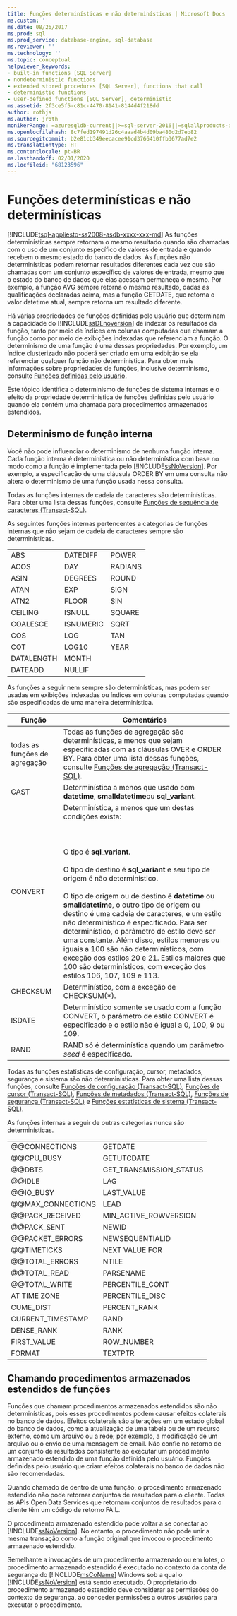 ```yaml
---
title: Funções determinísticas e não determinísticas | Microsoft Docs
ms.custom: ''
ms.date: 08/26/2017
ms.prod: sql
ms.prod_service: database-engine, sql-database
ms.reviewer: ''
ms.technology: ''
ms.topic: conceptual
helpviewer_keywords:
- built-in functions [SQL Server]
- nondeterministic functions
- extended stored procedures [SQL Server], functions that call
- deterministic functions
- user-defined functions [SQL Server], deterministic
ms.assetid: 2f3ce5f5-c81c-4470-8141-8144d4f218dd
author: rothja
ms.author: jroth
monikerRange: =azuresqldb-current||>=sql-server-2016||=sqlallproducts-allversions||>=sql-server-linux-2017||=azuresqldb-mi-current
ms.openlocfilehash: 8c7fed197491d26c4aaad4b4d09ba480d2d7eb82
ms.sourcegitcommit: b2e81cb349eecacee91cd3766410ffb3677ad7e2
ms.translationtype: HT
ms.contentlocale: pt-BR
ms.lasthandoff: 02/01/2020
ms.locfileid: "68123596"
---
```

# <a name="deterministic-and-nondeterministic-functions"></a>Funções determinísticas e não determinísticas
[!INCLUDE[tsql-appliesto-ss2008-asdb-xxxx-xxx-md](../../includes/tsql-appliesto-ss2008-asdb-xxxx-xxx-md.md)]
  As funções determinísticas sempre retornam o mesmo resultado quando são chamadas com o uso de um conjunto específico de valores de entrada e quando recebem o mesmo estado do banco de dados. As funções não determinísticas podem retornar resultados diferentes cada vez que são chamadas com um conjunto específico de valores de entrada, mesmo que o estado do banco de dados que elas acessam permaneça o mesmo. Por exemplo, a função AVG sempre retorna o mesmo resultado, dadas as qualificações declaradas acima, mas a função GETDATE, que retorna o valor datetime atual, sempre retorna um resultado diferente.  
  
 Há várias propriedades de funções definidas pelo usuário que determinam a capacidade do [!INCLUDE[ssDEnoversion](../../includes/ssdenoversion-md.md)] de indexar os resultados da função, tanto por meio de índices em colunas computadas que chamam a função como por meio de exibições indexadas que referenciam a função. O determinismo de uma função é uma dessas propriedades. Por exemplo, um índice clusterizado não poderá ser criado em uma exibição se ela referenciar qualquer função não determinística. Para obter mais informações sobre propriedades de funções, inclusive determinismo, consulte [Funções definidas pelo usuário](../../relational-databases/user-defined-functions/user-defined-functions.md).  
  
 Este tópico identifica o determinismo de funções de sistema internas e o efeito da propriedade determinística de funções definidas pelo usuário quando ela contém uma chamada para procedimentos armazenados estendidos.  
  
## <a name="built-in-function-determinism"></a>Determinismo de função interna  
 Você não pode influenciar o determinismo de nenhuma função interna. Cada função interna é determinística ou não determinística com base no modo como a função é implementada pelo [!INCLUDE[ssNoVersion](../../includes/ssnoversion-md.md)]. Por exemplo, a especificação de uma cláusula ORDER BY em uma consulta não altera o determinismo de uma função usada nessa consulta.  
  
 Todas as funções internas de cadeia de caracteres são determinísticas. Para obter uma lista dessas funções, consulte [Funções de sequência de caracteres &#40;Transact-SQL&#41;](../../t-sql/functions/string-functions-transact-sql.md).  
  
 As seguintes funções internas pertencentes a categorias de funções internas que não sejam de cadeia de caracteres sempre são determinísticas.  
  
||||  
|-|-|-|  
|ABS|DATEDIFF|POWER|  
|ACOS|DAY|RADIANS|  
|ASIN|DEGREES|ROUND|  
|ATAN|EXP|SIGN|  
|ATN2|FLOOR|SIN|  
|CEILING|ISNULL|SQUARE|  
|COALESCE|ISNUMERIC|SQRT|  
|COS|LOG|TAN|  
|COT|LOG10|YEAR|  
|DATALENGTH|MONTH||  
|DATEADD|NULLIF||  
  
 As funções a seguir nem sempre são determinísticas, mas podem ser usadas em exibições indexadas ou índices em colunas computadas quando são especificadas de uma maneira determinística.  
  
|Função|Comentários|  
|--------------|--------------|  
|todas as funções de agregação|Todas as funções de agregação são determinísticas, a menos que sejam especificadas com as cláusulas OVER e ORDER BY. Para obter uma lista dessas funções, consulte [Funções de agregação &#40;Transact-SQL&#41;](../../t-sql/functions/aggregate-functions-transact-sql.md).|  
|CAST|Determinística a menos que usado com **datetime**, **smalldatetime**ou **sql_variant**.|  
|CONVERT|Determinística, a menos que um destas condições exista:<br /><br /> <br /><br /> O tipo é **sql_variant**.<br /><br /> O tipo de destino é **sql_variant** e seu tipo de origem é não determinístico.<br /><br /> O tipo de origem ou de destino é **datetime** ou **smalldatetime**, o outro tipo de origem ou destino é uma cadeia de caracteres, e um estilo não determinístico é especificado. Para ser determinístico, o parâmetro de estilo deve ser uma constante. Além disso, estilos menores ou iguais a 100 são não determinísticos, com exceção dos estilos 20 e 21. Estilos maiores que 100 são determinísticos, com exceção dos estilos 106, 107, 109 e 113.|  
|CHECKSUM|Determinístico, com a exceção de CHECKSUM(*).|  
|ISDATE|Determinístico somente se usado com a função CONVERT, o parâmetro de estilo CONVERT é especificado e o estilo não é igual a 0, 100, 9 ou 109.|  
|RAND|RAND só é determinística quando um parâmetro *seed* é especificado.|  
  
 Todas as funções estatísticas de configuração, cursor, metadados, segurança e sistema são não determinísticas. Para obter uma lista dessas funções, consulte [Funções de configuração &#40;Transact-SQL&#41;](../../t-sql/functions/configuration-functions-transact-sql.md), [Funções de cursor &#40;Transact-SQL&#41;](../../t-sql/functions/cursor-functions-transact-sql.md), [Funções de metadados &#40;Transact-SQL&#41;](../../t-sql/functions/metadata-functions-transact-sql.md), [Funções de segurança &#40;Transact-SQL&#41;](../../t-sql/functions/security-functions-transact-sql.md) e [Funções estatísticas de sistema &#40;Transact-SQL&#41;](../../t-sql/functions/system-statistical-functions-transact-sql.md).  
  
 As funções internas a seguir de outras categorias nunca são determinísticas.  
  
|||  
|-|-|  
|@@CONNECTIONS|GETDATE|  
|@@CPU_BUSY|GETUTCDATE|  
|@@DBTS|GET_TRANSMISSION_STATUS|  
|@@IDLE|LAG|  
|@@IO_BUSY|LAST_VALUE|  
|@@MAX_CONNECTIONS|LEAD|  
|@@PACK_RECEIVED|MIN_ACTIVE_ROWVERSION|  
|@@PACK_SENT|NEWID|  
|@@PACKET_ERRORS|NEWSEQUENTIALID|  
|@@TIMETICKS|NEXT VALUE FOR|  
|@@TOTAL_ERRORS|NTILE|  
|@@TOTAL_READ|PARSENAME|  
|@@TOTAL_WRITE|PERCENTILE_CONT|  
|AT TIME ZONE|PERCENTILE_DISC|
|CUME_DIST|PERCENT_RANK|  
|CURRENT_TIMESTAMP|RAND|  
|DENSE_RANK|RANK|  
|FIRST_VALUE|ROW_NUMBER|   
|FORMAT|TEXTPTR|  
  
## <a name="calling-extended-stored-procedures-from-functions"></a>Chamando procedimentos armazenados estendidos de funções  
 Funções que chamam procedimentos armazenados estendidos são não determinísticas, pois esses procedimentos podem causar efeitos colaterais no banco de dados. Efeitos colaterais são alterações em um estado global do banco de dados, como a atualização de uma tabela ou de um recurso externo, como um arquivo ou a rede; por exemplo, a modificação de um arquivo ou o envio de uma mensagem de email. Não confie no retorno de um conjunto de resultados consistente ao executar um procedimento armazenado estendido de uma função definida pelo usuário. Funções definidas pelo usuário que criam efeitos colaterais no banco de dados não são recomendadas.  
  
 Quando chamado de dentro de uma função, o procedimento armazenado estendido não pode retornar conjuntos de resultados para o cliente. Todas as APIs Open Data Services que retornam conjuntos de resultados para o cliente têm um código de retorno FAIL.  
  
 O procedimento armazenado estendido pode voltar a se conectar ao [!INCLUDE[ssNoVersion](../../includes/ssnoversion-md.md)]. No entanto, o procedimento não pode unir a mesma transação como a função original que invocou o procedimento armazenado estendido.  
  
 Semelhante a invocações de um procedimento armazenado ou em lotes, o procedimento armazenado estendido é executado no contexto da conta de segurança do [!INCLUDE[msCoName](../../includes/msconame-md.md)] Windows sob a qual o [!INCLUDE[ssNoVersion](../../includes/ssnoversion-md.md)] está sendo executado. O proprietário do procedimento armazenado estendido deve considerar as permissões do contexto de segurança, ao conceder permissões a outros usuários para executar o procedimento.  
  
  
